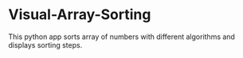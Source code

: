 # Visual-Array-Sorting
This python app sorts array of numbers with different algorithms and displays sorting steps.
